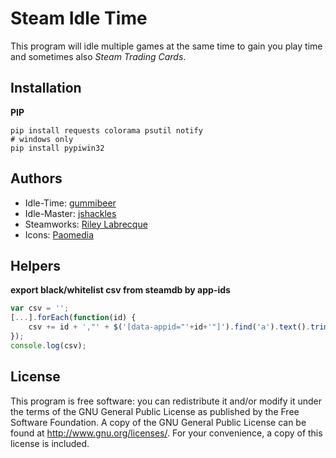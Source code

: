 # Steam Idle Time

This program will idle multiple games at the same time to gain you play time and sometimes also *Steam Trading Cards*.

## Installation

**PIP**
```
pip install requests colorama psutil notify
# windows only
pip install pypiwin32
```

## Authors

* Idle-Time: [gummibeer](https://github.com/Gummibeer)
* Idle-Master: [jshackles](https://github.com/jshackles)
* Steamworks: [Riley Labrecque](https://github.com/rlabrecque)
* Icons: [Paomedia](https://www.iconfinder.com/iconsets/small-n-flat)

## Helpers

**export black/whitelist csv from steamdb by app-ids**

```js
var csv = '';
[...].forEach(function(id) {
    csv += id + ',"' + $('[data-appid="'+id+'"]').find('a').text().trim() + '"\n';
});
console.log(csv);
```

## License

This program is free software: you can redistribute it and/or modify it under the terms of the GNU General Public License as published by the Free Software Foundation.  A copy of the GNU General Public License can be found at http://www.gnu.org/licenses/.  For your convenience, a copy of this license is included.